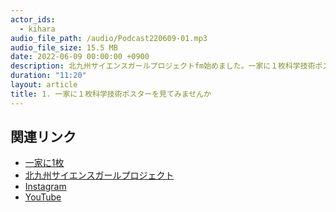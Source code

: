 ```yaml
---
actor_ids:
  - kihara
audio_file_path: /audio/Podcast220609-01.mp3
audio_file_size: 15.5 MB
date: 2022-06-09 00:00:00 +0900
description: 北九州サイエンスガールプロジェクトfm始めました。一家に１枚科学技術ポスターご存じでしょうか。ヒトゲノムマップ。　
duration: "11:20"
layout: article
title: 1. 一家に１枚科学技術ポスターを見てみませんか
---
```


## 関連リンク

- [一家に1枚](https://www.mext.go.jp/stw/series.html)
- [北九州サイエンスガールプロジェクト](https://www.kitakyusciencegirl.org)
- [Instagram](https://www.instagram.com/kitakyusciencegirl/)
- [YouTube](https://www.youtube.com/channel/UC7yCsLnSDirUO5hfbjijETQ)
